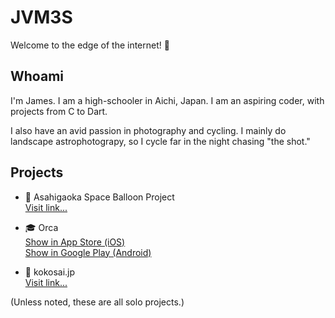 # JVM3S
Welcome to the edge of the internet! 👋

## Whoami

I'm James. I am a high-schooler in Aichi, Japan. I am an aspiring coder, with projects from C to Dart.

I also have an avid passion in photography and cycling. I mainly do landscape astrophotograpy, so I cycle far in the night chasing "the shot."

## Projects

- 🚀 Asahigaoka Space Balloon Project  
[Visit link...](https://asahiastronomy.com/2023/12/04/sb%e3%83%97%e3%83%ad%e3%82%b8%e3%82%a7%e3%82%af%e3%83%88/)

- 🎓 Orca  
[Show in App Store (iOS)](https://apple.co/487NrdO)  
[Show in Google Play (Android)](https://bit.ly/orcaAndroid)

- 🎊 kokosai.jp  
[Visit link...](https://kokosai.jp/)

(Unless noted, these are all solo projects.)
